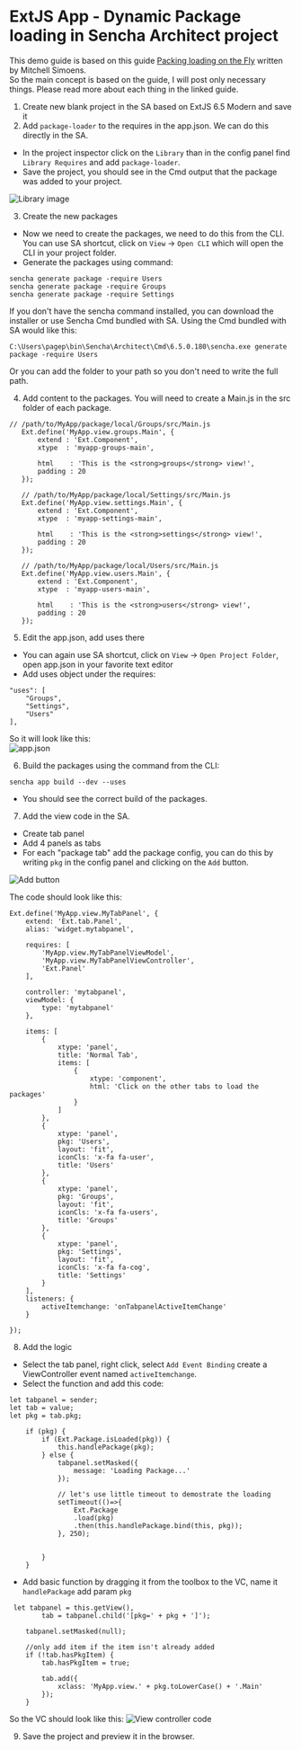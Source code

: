 # ExtJS App - Dynamic Package loading in Sencha Architect project

This demo guide is based on this guide [Packing loading on the Fly](https://sencha.guru/2017/04/12/package-loading/) written by Mitchell Simoens.  
So the main concept is based on the guide, I will post only necessary things. Please read more about each thing in the linked guide.

1. Create new blank project in the SA based on ExtJS 6.5 Modern and save it
2. Add `package-loader` to the requires in the app.json. We can do this directly in the SA.

- In the project inspector click on the `Library` than in the config panel find `Library Requires` and add `package-loader`.
- Save the project, you should see in the Cmd output that the package was added to your project.

![Library image](https://github.com/petrvecera/Ext-DynamicPackage-SAProject/blob/master/Images/library.png?raw=true)

3. Create the new packages
- Now we need to create the packages, we need to do this from the CLI. You can use SA shortcut, click on `View` -> `Open CLI` 
which will open the CLI in your project folder.
- Generate the packages using command:
```
sencha generate package -require Users
sencha generate package -require Groups 
sencha generate package -require Settings
```
If you don't have the sencha command installed, you can download the installer or use Sencha Cmd bundled with SA.
Using the Cmd bundled with SA would like this:
```
C:\Users\pagep\bin\Sencha\Architect\Cmd\6.5.0.180\sencha.exe generate package -require Users
```
Or you can add the folder to your path so you don't need to write the full path.

4. Add content to the packages. You will need to create a Main.js in the src folder of each package.

```
// /path/to/MyApp/package/local/Groups/src/Main.js
   Ext.define('MyApp.view.groups.Main', {
       extend : 'Ext.Component',
       xtype  : 'myapp-groups-main',
   
       html    : 'This is the <strong>groups</strong> view!',
       padding : 20
   });
   
   // /path/to/MyApp/package/local/Settings/src/Main.js
   Ext.define('MyApp.view.settings.Main', {
       extend : 'Ext.Component',
       xtype  : 'myapp-settings-main',
   
       html    : 'This is the <strong>settings</strong> view!',
       padding : 20
   });
   
   // /path/to/MyApp/package/local/Users/src/Main.js
   Ext.define('MyApp.view.users.Main', {
       extend : 'Ext.Component',
       xtype  : 'myapp-users-main',
   
       html    : 'This is the <strong>users</strong> view!',
       padding : 20
   });
   ```

5. Edit the app.json, add uses there
- You can again use SA shortcut, click on `View` -> `Open Project Folder`, open app.json in your favorite text editor
- Add uses object under the requires:
```
"uses": [
    "Groups",
    "Settings",
    "Users"
],
```

So it will look like this:  
![app.json](https://github.com/petrvecera/Ext-DynamicPackage-SAProject/blob/master/Images/appjson.png?raw=true)

6. Build the packages using the command from the CLI:
```
sencha app build --dev --uses
```
- You should see the correct build of the packages.

7. Add the view code in the SA.
- Create tab panel
- Add 4 panels as tabs
- For each "package tab" add the package config, you can do this by writing `pkg` in the config panel 
and clicking on the `Add` button. 

![Add button](https://github.com/petrvecera/Ext-DynamicPackage-SAProject/blob/master/Images/AddButton.png?raw=true)

The code should look like this:
```
Ext.define('MyApp.view.MyTabPanel', {
    extend: 'Ext.tab.Panel',
    alias: 'widget.mytabpanel',

    requires: [
        'MyApp.view.MyTabPanelViewModel',
        'MyApp.view.MyTabPanelViewController',
        'Ext.Panel'
    ],

    controller: 'mytabpanel',
    viewModel: {
        type: 'mytabpanel'
    },

    items: [
        {
            xtype: 'panel',
            title: 'Normal Tab',
            items: [
                {
                    xtype: 'component',
                    html: 'Click on the other tabs to load the packages'
                }
            ]
        },
        {
            xtype: 'panel',
            pkg: 'Users',
            layout: 'fit',
            iconCls: 'x-fa fa-user',
            title: 'Users'
        },
        {
            xtype: 'panel',
            pkg: 'Groups',
            layout: 'fit',
            iconCls: 'x-fa fa-users',
            title: 'Groups'
        },
        {
            xtype: 'panel',
            pkg: 'Settings',
            layout: 'fit',
            iconCls: 'x-fa fa-cog',
            title: 'Settings'
        }
    ],
    listeners: {
        activeItemchange: 'onTabpanelActiveItemChange'
    }

});
```

8. Add the logic
- Select the tab panel, right click, select `Add Event Binding` create a ViewController event named 
`activeItemchange`.
- Select the function and add this code:
```
let tabpanel = sender;
let tab = value;
let pkg = tab.pkg;

    if (pkg) {
        if (Ext.Package.isLoaded(pkg)) {
            this.handlePackage(pkg);
        } else {
            tabpanel.setMasked({
                message: 'Loading Package...'
            });

            // let's use little timeout to demostrate the loading
            setTimeout(()=>{
                Ext.Package
                .load(pkg)
                .then(this.handlePackage.bind(this, pkg));
            }, 250);


        }
    }
```

- Add basic function by dragging it from the toolbox to the VC, name it `handlePackage` add param `pkg`
```
 let tabpanel = this.getView(),
        tab = tabpanel.child('[pkg=' + pkg + ']');

    tabpanel.setMasked(null);

    //only add item if the item isn't already added
    if (!tab.hasPkgItem) {
        tab.hasPkgItem = true;

        tab.add({
            xclass: 'MyApp.view.' + pkg.toLowerCase() + '.Main'
        });
    }
```

So the VC should look like this:
![View controller code](https://github.com/petrvecera/Ext-DynamicPackage-SAProject/blob/master/Images/VCcode.png?raw=true)

9. Save the project and preview it in the browser.

 





